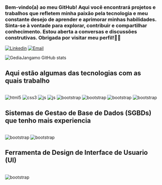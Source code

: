 ### Bem-vindo(a) ao meu GitHub! Aqui você encontrará projetos e trabalhos que refletem minha paixão pela tecnologia e meu constante desejo de aprender e aprimorar minhas habilidades. Sinta-se à vontade para explorar, contribuir e compartilhar conhecimento. Estou aberta a conversas e discussões construtivas. Obrigada por visitar meu perfil!👩‍💻

[![Linkedin](https://img.shields.io/badge/LinkedIn-0077B5?style=for-the-badge&logo=linkedin&logoColor=white)](https:linkedin.com/in/gedia-jangamo-25752b213/)
[![Email](https://img.shields.io/badge/Gmail-D14836?style=for-the-badge&logo=gmail&logoColor=white)](mailto:gedyahgennyfah@gmail.com)

![GediaJangamo GitHub stats](https://github-readme-stats.vercel.app/api?username=GediaJangamo&show_icons=true&theme=radical)

## Aqui estão algumas das tecnologias com as quais trabalho

<div style="display:inline_block"><br/>
    <img align="center "alt="html5" src="https://img.shields.io/badge/HTML5-E34F26?style=for-the-badge&logo=html5&logoColor=white"/>
   <img align="center "alt="css3" src="https://img.shields.io/badge/CSS3-1572B6?style=for-the-badge&logo=css3&logoColor=white"/>
 <img align="center "alt="js" src="https://img.shields.io/badge/PHP-777BB4?style=for-the-badge&logo=php&logoColor=white"/>
<img align="center "alt="js" src="https://img.shields.io/badge/JavaScript-F7DF1E?style=for-the-badge&logo=javascript&logoColor=black"/>
<img align="center "alt="bootstrap" src="https://img.shields.io/badge/Bootstrap-563D7C?style=for-the-badge&logo=bootstrap&logoColor=white"/>
<img align="center "alt="bootstrap" src="https://img.shields.io/badge/Spring-6DB33F?style=for-the-badge&logo=spring&logoColor=white"/>
<img align="center "alt="bootstrap" src="https://img.shields.io/badge/Tailwind_CSS-38B2AC?style=for-the-badge&logo=tailwind-css&logoColor=white"/>
<img align="center "alt="bootstrap" src="https://img.shields.io/badge/Python-14354C?style=for-the-badge&logo=python&logoColor=white"/>
</div>



## Sistemas de Gestao de Base de Dados (SGBDs) que tenho mais experiencia

<div style="display:inline_block"><br/>
    <img align="center "alt="bootstrap" src="https://img.shields.io/badge/MySQL-005C84?style=for-the-badge&logo=mysql&logoColor=white"/>
    <img align="center "alt="bootstrap" src="https://img.shields.io/badge/Oracle-F80000?style=for-the-badge&logo=Oracle&logoColor=white"/>
</div>

## Ferramenta de Design de Interface de Usuario (UI)
<div style="display:inline_block"><br/>
    <img align="center "alt="bootstrap" src="https://img.shields.io/badge/Figma-F24E1E?style=for-the-badge&logo=figma&logoColor=white"/>
</div>
